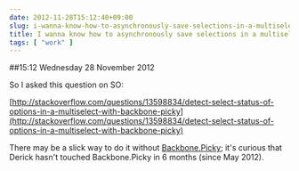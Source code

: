 ```yaml
---
date: 2012-11-28T15:12:40+09:00
slug: i-wanna-know-how-to-asynchronously-save-selections-in-a-multiselect-dropdown
title: I wanna know how to asynchronously save selections in a multiselect dropdown
tags: [ "work" ]
---
```


##15:12 Wednesday 28 November 2012

So I asked this question on SO:

[http://stackoverflow.com/questions/13598834/detect-select-status-of-options-in-a-multiselect-with-backbone-picky](http://stackoverflow.com/questions/13598834/detect-select-status-of-options-in-a-multiselect-with-backbone-picky)

There may be a slick way to do it without [Backbone.Picky](https://github.com/derickbailey/backbone.picky); it's curious that Derick hasn't touched Backbone.Picky in 6 months (since May 2012).
